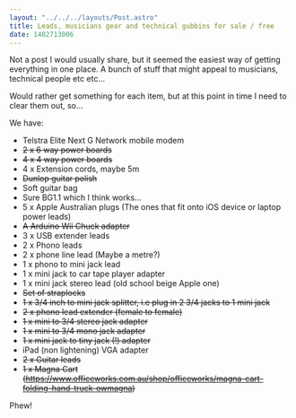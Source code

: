 ```yaml
---
layout: "../../../layouts/Post.astro"
title: Leads, musicians gear and technical gubbins for sale / free
date: 1402713006
---
```



Not a post I would usually share, but it seemed the easiest way of getting everything in one place. A bunch of stuff that might appeal to musicians, technical people etc etc&hellip;

Would rather get something for each item, but at this point in time I need to clear them out, so&hellip;

We have:<ul><li>Telstra Elite Next G Network mobile modem</li><li><del>2 x 6 way power boards</del></li><li><del>4 x 4 way power boards</del></li><li>4 x Extension cords, maybe 5m</li><li><del>Dunlop guitar polish</del></li><li>Soft guitar bag</li><li>Sure BG1.1 which I think works&hellip;</li><li>5 x Apple Australian plugs (The ones that fit onto iOS device or laptop power leads)</li><li><del>A Arduino Wii Chuck adapter</del></li><li>3 x USB extender leads</li><li>2 x Phono leads</li><li>2 x phone line lead (Maybe a metre?)</li><li>1 x phono to mini jack lead</li><li>1 x mini jack to car tape player adapter</li><li>1 x mini jack stereo lead (old school beige Apple one)</li><li><del>Set of straplocks</del></li><li><del>1 x 3/4 inch to mini jack splitter, i.e plug in 2 3/4 jacks to 1 mini jack</del></li><li><del>2 x phono lead extender (female to female)</del></li><li><del>1 x mini to 3/4 stereo jack adapter</del></li><li><del>1 x mini to 3/4 mono jack adapter</del></li><li><del>1 x mini jack to tiny jack (!) adapter</del></li><li>iPad (non lightening) VGA adapter</li><li><del>2 x Guitar leads</del></li><li><del>1 x Magna Cart (https://www.officeworks.com.au/shop/officeworks/magna-cart-folding-hand-truck-owmagna)</del></li></ul>

Phew!
